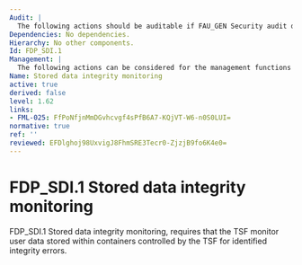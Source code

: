 ```yaml
---
Audit: |
  The following actions should be auditable if FAU_GEN Security audit data generation is included in the PP, PP-Module, functional package or ST: a) minimal: Successful attempts to check the integrity of user data, including an indication of the results of the check; b) basic: All attempts to check the integrity of user data, including an indication of the results of the check, if performed; c) detailed: The type of integrity error that occurred.
Dependencies: No dependencies.
Hierarchy: No other components.
Id: FDP_SDI.1
Management: |
  The following actions can be considered for the management functions in FMT: a) there are no management activities foreseen.
Name: Stored data integrity monitoring
active: true
derived: false
level: 1.62
links:
- FML-025: FfPoNfjnMmDGvhcvgf4sPfB6A7-KQjVT-W6-n0S0LUI=
normative: true
ref: ''
reviewed: EFDlghoj98UxvigJ8FhmSRE3Tecr0-ZjzjB9fo6K4e0=
---
```


# FDP_SDI.1 Stored data integrity monitoring

FDP_SDI.1 Stored data integrity monitoring, requires that the TSF monitor user data stored within containers controlled by the TSF for identified integrity errors.
